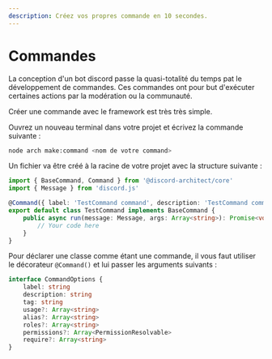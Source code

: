 ```yaml
---
description: Créez vos propres commande en 10 secondes.
---
```


# Commandes

La conception d'un bot discord passe la quasi-totalité du temps pat le développement de commandes. Ces commandes ont pour but d'exécuter certaines actions par la modération ou la communauté.

Créer une commande avec le framework est très très simple.

Ouvrez un nouveau terminal dans votre projet et écrivez la commande suivante :

```bash
node arch make:command <nom de votre command>
```

Un fichier va être créé à la racine de votre projet avec la structure suivante :

```typescript
import { BaseCommand, Command } from '@discord-architect/core'
import { Message } from 'discord.js'

@Command({ label: 'TestCommand command', description: 'TestCommand command description', tag: 'testcommand' })
export default class TestCommand implements BaseCommand {
	public async run(message: Message, args: Array<string>): Promise<void> {
		// Your code here
	}
}

```

Pour déclarer une classe comme étant une commande, il vous faut utiliser le décorateur `@Command()` et lui passer les arguments suivants :

```typescript
interface CommandOptions {
    label: string
    description: string
    tag: string
    usage?: Array<string>
    alias?: Array<string>
    roles?: Array<string>
    permissions?: Array<PermissionResolvable>
    require?: Array<string>
}
```


